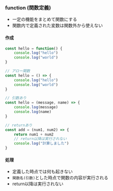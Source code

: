 ### function (関数定義)

- 一定の機能をまとめて関数にする
- 関数内で定義された変数は関数外から使えない

#### 作成

```javascript
const hello = function() {
    console.log("hello")
    console.log("world")
}
```

```javascript
// アロー関数
const hello = () => {
    console.log("hello")
    console.log("world")
}
```

```javascript
// 引数あり
const hello = (message, name) => {
    console.log(message)
    console.log(name)
}
```

```javascript
// returnあり
const add = (num1, num2) => {
    return num1 + num2
    // return以降は実行されない
    console.log("計算しました")
}
```

#### 処理

- 定義した時点では何も起きない
- `関数名(引数)`とした時点で関数の内容が実行される
- return以降は実行されない